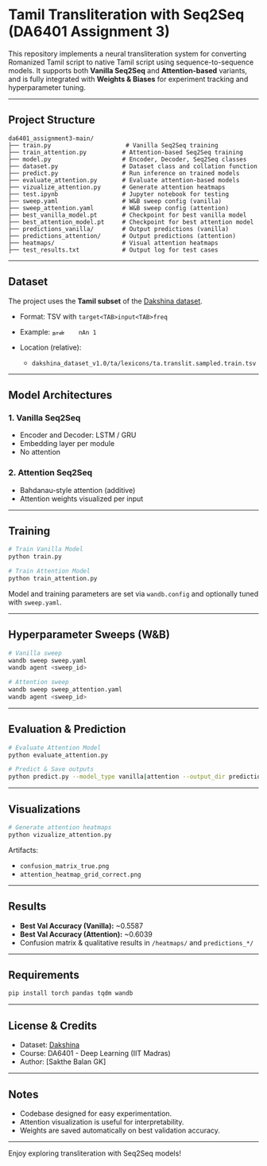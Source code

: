 # Tamil Transliteration with Seq2Seq (DA6401 Assignment 3)

This repository implements a neural transliteration system for converting Romanized Tamil script to native Tamil script using sequence-to-sequence models. It supports both **Vanilla Seq2Seq** and **Attention-based** variants, and is fully integrated with **Weights & Biases** for experiment tracking and hyperparameter tuning.

---

## Project Structure

```
da6401_assignment3-main/
├── train.py                     # Vanilla Seq2Seq training
├── train_attention.py          # Attention-based Seq2Seq training
├── model.py                    # Encoder, Decoder, Seq2Seq classes
├── dataset.py                  # Dataset class and collation function
├── predict.py                  # Run inference on trained models
├── evaluate_attention.py       # Evaluate attention-based models
├── vizualize_attention.py      # Generate attention heatmaps
├── test.ipynb                  # Jupyter notebook for testing
├── sweep.yaml                  # W&B sweep config (vanilla)
├── sweep_attention.yaml        # W&B sweep config (attention)
├── best_vanilla_model.pt       # Checkpoint for best vanilla model
├── best_attention_model.pt     # Checkpoint for best attention model
├── predictions_vanilla/        # Output predictions (vanilla)
├── predictions_attention/      # Output predictions (attention)
├── heatmaps/                   # Visual attention heatmaps
├── test_results.txt            # Output log for test cases
```

---

## Dataset

The project uses the **Tamil subset** of the [Dakshina dataset](https://huggingface.co/datasets/dakshina).

* Format: TSV with `target<TAB>input<TAB>freq`
* Example: `நான்	nAn	1`
* Location (relative):

  * `dakshina_dataset_v1.0/ta/lexicons/ta.translit.sampled.train.tsv`

---

## Model Architectures

### 1. Vanilla Seq2Seq

* Encoder and Decoder: LSTM / GRU
* Embedding layer per module
* No attention

### 2. Attention Seq2Seq

* Bahdanau-style attention (additive)
* Attention weights visualized per input

---

## Training

```bash
# Train Vanilla Model
python train.py

# Train Attention Model
python train_attention.py
```

Model and training parameters are set via `wandb.config` and optionally tuned with `sweep.yaml`.

---

## Hyperparameter Sweeps (W\&B)

```bash
# Vanilla sweep
wandb sweep sweep.yaml
wandb agent <sweep_id>

# Attention sweep
wandb sweep sweep_attention.yaml
wandb agent <sweep_id>
```

---

## Evaluation & Prediction

```bash
# Evaluate Attention Model
python evaluate_attention.py

# Predict & Save outputs
python predict.py --model_type vanilla|attention --output_dir predictions_vanilla/
```

---

## Visualizations

```bash
# Generate attention heatmaps
python vizualize_attention.py
```

Artifacts:

* `confusion_matrix_true.png`
* `attention_heatmap_grid_correct.png`

---

## Results

* **Best Val Accuracy (Vanilla):** \~0.5587
* **Best Val Accuracy (Attention):** \~0.6039
* Confusion matrix & qualitative results in `/heatmaps/` and `predictions_*/`

---

## Requirements

```bash
pip install torch pandas tqdm wandb
```

---

## License & Credits

* Dataset: [Dakshina](https://huggingface.co/datasets/dakshina)
* Course: DA6401 - Deep Learning (IIT Madras)
* Author: \[Sakthe Balan GK]

---

## Notes

* Codebase designed for easy experimentation.
* Attention visualization is useful for interpretability.
* Weights are saved automatically on best validation accuracy.

---

Enjoy exploring transliteration with Seq2Seq models!
